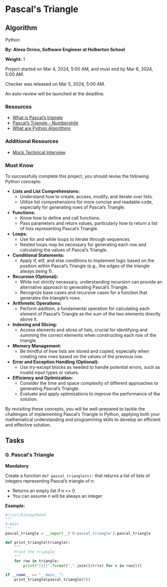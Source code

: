 # Pascal's Triangle

## Algorithm
Python

**By: Alexa Orrico, Software Engineer at Holberton School**

**Weight:** 1

Project started on Mar 4, 2024, 5:00 AM, and must end by Mar 8, 2024, 5:00 AM.

Checker was released on Mar 5, 2024, 5:00 AM.

An auto-review will be launched at the deadline.

### Resources
- [What is Pascal’s triangle](https://www.cuemath.com/algebra/pascals-triangle/)
- [Pascal’s Triangle - Numberphile](https://youtu.be/0iMtlus-afo?si=JhFYhP6vO-1CtjDp)
- [What are Python Algorithms](https://builtin.com/data-science/python-algorithms)

### Additional Resources
- [Mock Technical Interview](https://youtu.be/1qw5ITr3k9E?si=JYgeKVWhCYxGB5Jp)

### Must Know
To successfully complete this project, you should revise the following Python concepts:

- **Lists and List Comprehensions:**
  - Understand how to create, access, modify, and iterate over lists.
  - Utilize list comprehensions for more concise and readable code, especially for generating rows of Pascal’s Triangle.
- **Functions:**
  - Know how to define and call functions.
  - Pass parameters and return values, particularly how to return a list of lists representing Pascal’s Triangle.
- **Loops:**
  - Use for and while loops to iterate through sequences.
  - Nested loops may be necessary for generating each row and calculating the values of Pascal’s Triangle.
- **Conditional Statements:**
  - Apply if, elif, and else conditions to implement logic based on the position within Pascal’s Triangle (e.g., the edges of the triangle always being 1).
- **Recursion (Optional):**
  - While not strictly necessary, understanding recursion can provide an alternative approach to generating Pascal’s Triangle.
  - Recognize base cases and recursive cases for a function that generates the triangle’s rows.
- **Arithmetic Operations:**
  - Perform addition, a fundamental operation for calculating each element of Pascal’s Triangle as the sum of the two elements directly above it.
- **Indexing and Slicing:**
  - Access elements and slices of lists, crucial for identifying and summing the correct elements when constructing each row of the triangle.
- **Memory Management:**
  - Be mindful of how lists are stored and copied, especially when creating new rows based on the values of the previous row.
- **Error and Exception Handling (Optional):**
  - Use try-except blocks as needed to handle potential errors, such as invalid input types or values.
- **Efficiency and Optimization:**
  - Consider the time and space complexity of different approaches to generating Pascal’s Triangle.
  - Evaluate and apply optimizations to improve the performance of the solution.

By revisiting these concepts, you will be well-prepared to tackle the challenges of implementing Pascal’s Triangle in Python, applying both your mathematical understanding and programming skills to develop an efficient and effective solution.

## Tasks

### 0. Pascal's Triangle
**Mandatory**

Create a function `def pascal_triangle(n):` that returns a list of lists of integers representing Pascal’s triangle of n:

- Returns an empty list if n <= 0
- You can assume n will be always an integer

**Example:**
```python
#!/usr/bin/python3
"""
0-main
"""
pascal_triangle = __import__('0-pascal_triangle').pascal_triangle

def print_triangle(triangle):
    """
    Print the triangle
    """
    for row in triangle:
        print("[{}]".format(",".join([str(x) for x in row])))

if __name__ == "__main__":
    print_triangle(pascal_triangle(5))
